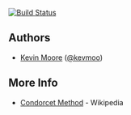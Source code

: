 [![Build Status](https://travis-ci.org/kevmoo/vote.dart.svg)](https://travis-ci.org/kevmoo/vote.dart)

## Authors
 * [Kevin Moore](https://github.com/kevmoo) ([@kevmoo](http://twitter.com/kevmoo))

## More Info
 * [Condorcet Method](http://en.wikipedia.org/wiki/Condorcet_method) - Wikipedia
